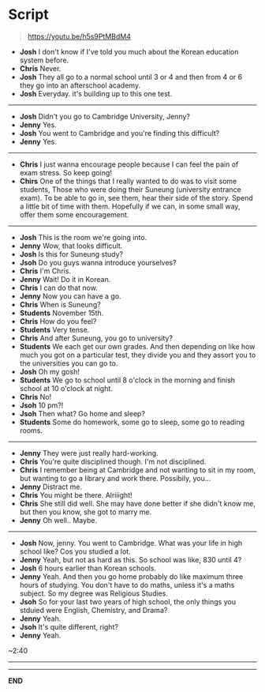 
# Script

> https://youtu.be/h5s9PtMBdM4

* **Josh** I don't know if I've told you much about the Korean education system before.
* **Chris** Never.
* **Josh** They all go to a normal school until 3 or 4 and then from 4 or 6 they go into an afterschool academy.
* **Josh** Everyday. it's building up to this one test.

---

* **Josh** Didn't you go to Cambridge University, Jenny?
* **Jenny** Yes.
* **Josh** You went to Cambridge and you're finding this difficult?
* **Jenny** Yes.

---

* **Chris** I just wanna encourage people because I can feel the pain of exam stress. So keep going!
* **Chirs** One of the things that I really wanted to do was to visit some students, Those who were doing their Suneung (university entrance exam). To be able to go in, see them, hear their side of the story. Spend a little bit of time with them. Hopefully if we can, in some small way, offer them some encouragement.

---

* **Josh** This is the room we're going into.
* **Jenny** Wow, that looks difficult.
* **Josh** Is this for Suneung study?
* **Jsoh** Do you guys wanna introduce yourselves?
* **Chris** I'm Chris.
* **Jenny** Wait! Do it in Korean.
* **Chris** I can do that now.
* **Jenny** Now you can have a go.
* **Chris** When is Suneung?
* **Students** November 15th.
* **Chris** How do you feel?
* **Students** Very tense.
* **Chris** And after Suneung, you go to university?
* **Students** We each get our own grades. And then depending on like how much you got on a particular test, they divide you and they assort you to the universities you can go to.
* **Josh** Oh my gosh!
* **Students** We go to school until 8 o'clock in the morning and finish school at 10 o'clock at night.
* **Chris** No!
* **Jsoh** 10 pm?!
* **Jsoh** Then what? Go home and sleep?
* **Students** Some do homework, some go to sleep, some go to reading rooms.

---

* **Jenny** They were just really hard-working.
* **Chris** You're quite disciplined though. I'm not disciplined.
* **Chris** I remember being at Cambridge and not wanting to sit in my room, but wanting to go a library and work there. Possibily, you...
* **Jenny** Distract me.
* **Chris** You might be there. Alriiight!
* **Chris** She still did well. She may have done better if she didn't know me, but then you know, she got to marry me.
* **Jenny** Oh well.. Maybe.

---

* **Josh** Now, jenny. You went to Cambridge. What was your life in high school like? Cos you studied a lot.
* **Jenny** Yeah, but not as hard as this. So school was like, 830 until 4?
* **Josh** 6 hours earlier than Korean schools.
* **Jenny** Yeah. And then you go home probably do like maximum three hours of studying. You don't have to do maths, unless it's a maths subject. So my degree was Religious Studies.
* **Jsoh** So for your last two years of high school, the only things you stduied were English, Chemistry, and Drama?
* **Jenny** Yeah.
* **Jsoh** It's quite different, right?
* **Jenny** Yeah.

~2:40

---


---



**END**
